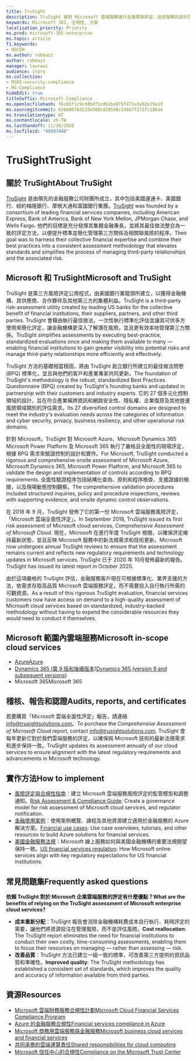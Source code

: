 ```yaml
---
title: TruSight
description: TruSight 會對 Microsoft 雲端服務進行全面風險評定，這些服務的設計旨在符合其金融服務客戶的嚴格需求。
keywords: Microsoft 365, 合規性, 方案
localization_priority: Priority
ms.prod: microsoft-365-enterprise
ms.topic: article
f1.keywords:
- NOCSH
ms.author: robmazz
author: robmazz
manager: laurawi
audience: itpro
ms.collection:
- M365-security-compliance
- MS-Compliance
hideEdit: true
titleSuffix: Microsoft Compliance
ms.openlocfilehash: f6c03f1c9cddbdf1cd62be075f471a3a52e19a19
ms.sourcegitcommit: 626b0076d133e588cd28598c149a7f272fc18bae
ms.translationtype: HT
ms.contentlocale: zh-TW
ms.lasthandoff: 11/30/2020
ms.locfileid: "49507448"
---
```

# <a name="trusight"></a><span data-ttu-id="1f8b8-104">TruSight</span><span class="sxs-lookup"><span data-stu-id="1f8b8-104">TruSight</span></span>

## <a name="about-trusight"></a><span data-ttu-id="1f8b8-105">關於 TruSight</span><span class="sxs-lookup"><span data-stu-id="1f8b8-105">About TruSight</span></span>

<span data-ttu-id="1f8b8-106">[TruSight](https://trusightsolutions.com/) 是由領先的金融服務公司財團所成立，其中包括美國運通卡、美國銀行、紐約梅隆銀行、摩根大通和富國銀行集團。</span><span class="sxs-lookup"><span data-stu-id="1f8b8-106">[TruSight](https://trusightsolutions.com/) was founded by a consortium of leading financial services companies, including American Express, Bank of America, Bank of New York Mellon, JPMorgan Chase, and Wells Fargo.</span></span> <span data-ttu-id="1f8b8-107">他們的目標是充分發揮其集體金融專長，並將其最佳做法整合為一致的評定方法，以便提升標準並簡化管理第三方關係及相關聯風險的程序。</span><span class="sxs-lookup"><span data-stu-id="1f8b8-107">Their goal was to harness their collective financial expertise and combine their best practices into a consistent assessment methodology that elevates standards and simplifies the process of managing third-party relationships and the associated risk.</span></span>

## <a name="microsoft-and-trusight"></a><span data-ttu-id="1f8b8-108">Microsoft 和 TruSight</span><span class="sxs-lookup"><span data-stu-id="1f8b8-108">Microsoft and TruSight</span></span>

<span data-ttu-id="1f8b8-109">TruSight 是第三方風險評定公用程式，由美國銀行業龍頭所建立，以獲得金融機構、其供應商、合作夥伴及其他第三方的集體利益。</span><span class="sxs-lookup"><span data-stu-id="1f8b8-109">TruSight is a third-party risk-assessment utility created by leading US banks for the collective benefit of financial institutions, their suppliers, partners, and other third parties.</span></span> <span data-ttu-id="1f8b8-110">TruSight 會藉由執行最佳做法，一次性執行標準化評估並讓其可供多方使用來簡化評定，讓金融機構更深入了解潛在風險，並且更有效率地管理第三方關係。</span><span class="sxs-lookup"><span data-stu-id="1f8b8-110">TruSight simplifies assessments by executing best-practice, standardized evaluations once and making them available to many — enabling financial institutions to gain greater visibility into potential risks and manage third-party relationships more efficiently and effectively.</span></span>

<span data-ttu-id="1f8b8-111">TruSight 方法的基礎相當穩固，將由 TruSight 創立銀行所建立的最佳做法問卷 (BPQ) 標準化，並且與他們的客戶和產業專家共同更新。</span><span class="sxs-lookup"><span data-stu-id="1f8b8-111">The foundation of TruSight's methodology is the robust, standardized Best Practices Questionnaire (BPQ) created by TruSight's founding banks and updated in partnership with their customers and industry experts.</span></span> <span data-ttu-id="1f8b8-112">它的 27 個多元化控制領域的設計，旨在符合產業橫跨資訊和網路安全性、隱私權、企業復原及其他營運風險領域類別的評估需求。</span><span class="sxs-lookup"><span data-stu-id="1f8b8-112">Its 27 diversified control domains are designed to meet the industry's evaluation needs across the categories of information and cyber security, privacy, business resiliency, and other operational risk domains.</span></span>

<span data-ttu-id="1f8b8-113">針對 Microsoft，TruSight 對 Microsoft Azure、Microsoft Dynamics 365 Microsoft Power Platform 及 Microsoft 365 執行了嚴格且全面性的現場評定，根據 BPQ 需求來驗證控制的設計和實作。</span><span class="sxs-lookup"><span data-stu-id="1f8b8-113">For Microsoft, TruSight conducted a rigorous and comprehensive onsite assessment of Microsoft Azure, Microsoft Dynamics 365, Microsoft Power Platform, and Microsoft 365 to validate the design and implementation of controls according to BPQ requirements.</span></span> <span data-ttu-id="1f8b8-114">全面性驗證程序包括結構化查詢、原則和程序檢查、支援證據的檢閱，以及現場動態控制觀察。</span><span class="sxs-lookup"><span data-stu-id="1f8b8-114">The comprehensive validation procedures included structured inquiries, policy and procedure inspections, reviews with supporting evidence, and onsite dynamic control observations.</span></span>

<span data-ttu-id="1f8b8-115">在 2018 年 9 月，TruSight 發佈了它的第一份 Microsoft 雲端服務風險評定，「Microsoft 雲端全面性評定」。</span><span class="sxs-lookup"><span data-stu-id="1f8b8-115">In September 2018, TruSight issued its first risk assessment of Microsoft cloud services, *Comprehensive Assessment of Microsoft Cloud*.</span></span> <span data-ttu-id="1f8b8-116">現在，Microsoft 在進行年度 TruSight 檢閱，以確保評定維持最新狀態，並且反映 Microsoft 服務中的新法規需求和技術更新。</span><span class="sxs-lookup"><span data-stu-id="1f8b8-116">Microsoft now undergoes annual TruSight reviews to ensure that the assessment remains current and reflects new regulatory requirements and technology updates in Microsoft services.</span></span> <span data-ttu-id="1f8b8-117">TruSight 已于 2020 年 10月發佈最新的報告。</span><span class="sxs-lookup"><span data-stu-id="1f8b8-117">TruSight has issued its latest report in October 2020.</span></span>

<span data-ttu-id="1f8b8-118">由於這項嚴格的 TruSight 評估，金融服務客戶現在可根據標準化、業界支援的方法，依需求存取高品質 Microsoft 雲端服務評定，而不需要投入自行執行所需的可觀資源。</span><span class="sxs-lookup"><span data-stu-id="1f8b8-118">As a result of this rigorous TruSight evaluation, financial services customers now have access on demand to a high-quality assessment of Microsoft cloud services based on standardized, industry-backed methodology without having to expend the considerable resources they would need to conduct it themselves.</span></span>

## <a name="microsoft-in-scope-cloud-services"></a><span data-ttu-id="1f8b8-119">Microsoft 範圍內雲端服務</span><span class="sxs-lookup"><span data-stu-id="1f8b8-119">Microsoft in-scope cloud services</span></span>

- [<span data-ttu-id="1f8b8-120">Azure</span><span class="sxs-lookup"><span data-stu-id="1f8b8-120">Azure</span></span>](https://aka.ms/AzureCompliance)
- [<span data-ttu-id="1f8b8-121">Dynamics 365 (第 9 版和後續版本)</span><span class="sxs-lookup"><span data-stu-id="1f8b8-121">Dynamics 365 (version 9 and subsequent versions)</span></span>](https://aka.ms/d365-compliance-list)
- <span data-ttu-id="1f8b8-122">Microsoft 365</span><span class="sxs-lookup"><span data-stu-id="1f8b8-122">Microsoft 365</span></span>

## <a name="audits-reports-and-certificates"></a><span data-ttu-id="1f8b8-123">稽核、報告和認證</span><span class="sxs-lookup"><span data-stu-id="1f8b8-123">Audits, reports, and certificates</span></span>

<span data-ttu-id="1f8b8-124">若要購買「Microsoft 雲端全面性評定」報告，請連絡 info@trusightsolutions.com。</span><span class="sxs-lookup"><span data-stu-id="1f8b8-124">To purchase the *Comprehensive Assessment of Microsoft Cloud* report, contact info@trusightsolutions.com.</span></span> <span data-ttu-id="1f8b8-125">TruSight 會每年更新它對於我們雲端服務的評定，以確保與 Microsoft 技術的最新法規需求和進步保持一致。</span><span class="sxs-lookup"><span data-stu-id="1f8b8-125">TruSight updates its assessment annually of our cloud services to ensure alignment with the latest regulatory requirements and advancements in Microsoft technology.</span></span>

## <a name="how-to-implement"></a><span data-ttu-id="1f8b8-126">實作方法</span><span class="sxs-lookup"><span data-stu-id="1f8b8-126">How to implement</span></span>

- <span data-ttu-id="1f8b8-127">[風險評定與合規性指南](https://aka.ms/RiskGovernanceGuide)：建立 Microsoft 雲端服務風險評定的監管模型和調整通知。</span><span class="sxs-lookup"><span data-stu-id="1f8b8-127">[Risk Assessment & Compliance Guide](https://aka.ms/RiskGovernanceGuide): Create a governance model for risk assessment of Microsoft cloud services, and regulator notification.</span></span>
- <span data-ttu-id="1f8b8-128">[金融使用案例](https://docs.microsoft.com/azure/industry/financial/)：使用案例概覽、課程及其他資源建立適用於金融服務的 Azure 解決方案。</span><span class="sxs-lookup"><span data-stu-id="1f8b8-128">[Financial use cases](https://docs.microsoft.com/azure/industry/financial/): Use case overviews, tutorials, and other resources to build Azure solutions for financial services.</span></span>
- <span data-ttu-id="1f8b8-129">[美國金融服務法規](https://aka.ms/FinServ-Guide-US)：Microsoft 線上服務如何與美國金融機構的重要法規期望保持一致。</span><span class="sxs-lookup"><span data-stu-id="1f8b8-129">[US financial services regulation](https://aka.ms/FinServ-Guide-US): How Microsoft online services align with key regulatory expectations for US financial institutions.</span></span>

## <a name="frequently-asked-questions"></a><span data-ttu-id="1f8b8-130">常見問題集</span><span class="sxs-lookup"><span data-stu-id="1f8b8-130">Frequently asked questions</span></span>

<span data-ttu-id="1f8b8-131">**依賴 TruSight 對於 Microsoft 企業雲端服務的評定有什麼優點？**</span><span class="sxs-lookup"><span data-stu-id="1f8b8-131">**What are the benefits of relying on the TruSight assessment of Microsoft enterprise cloud services?**</span></span>

- <span data-ttu-id="1f8b8-132">**成本重新分配**：TruSight 報告會消除金融機構耗費成本自行執行、耗時評定的需要，讓他們將資源投注在管理風險，而不是評估風險。</span><span class="sxs-lookup"><span data-stu-id="1f8b8-132">**Cost reallocation**: The TruSight report eliminates the need for financial institutions to conduct their own costly, time-consuming assessments, enabling them to focus their resources on managing — rather than assessing — risk.</span></span>
- <span data-ttu-id="1f8b8-133">**改善品質**：TruSight 方法已建立一組一致的標準，可改善第三方提供的資訊品質和準確性。</span><span class="sxs-lookup"><span data-stu-id="1f8b8-133">**Improved quality**: The TruSight methodology has established a consistent set of standards, which improves the quality and accuracy of information available from third parties.</span></span>

## <a name="resources"></a><span data-ttu-id="1f8b8-134">資源</span><span class="sxs-lookup"><span data-stu-id="1f8b8-134">Resources</span></span>

- [<span data-ttu-id="1f8b8-135">Microsoft 雲端財務服務合規性計劃</span><span class="sxs-lookup"><span data-stu-id="1f8b8-135">Microsoft Cloud Financial Services Compliance Program</span></span>](https://aka.ms/FSCP-Print)
- [<span data-ttu-id="1f8b8-136">Azure 的金融服務合規性</span><span class="sxs-lookup"><span data-stu-id="1f8b8-136">Financial services compliance in Azure</span></span>](https://aka.ms/FinServ-Compliance-Azure)
- [<span data-ttu-id="1f8b8-137">Microsoft 商務用雲端服務與金融服務</span><span class="sxs-lookup"><span data-stu-id="1f8b8-137">Microsoft business cloud services and financial services</span></span>](https://aka.ms/FinServ-Compliance)
- [<span data-ttu-id="1f8b8-138">共同承擔的雲端運算責任</span><span class="sxs-lookup"><span data-stu-id="1f8b8-138">Shared responsibilities for cloud computing</span></span>](https://aka.ms/sharedresponsibility)
- [<span data-ttu-id="1f8b8-139">Microsoft 信任中心的合規性</span><span class="sxs-lookup"><span data-stu-id="1f8b8-139">Compliance on the Microsoft Trust Center</span></span>](https://www.microsoft.com/trust-center/compliance/compliance-overview)
